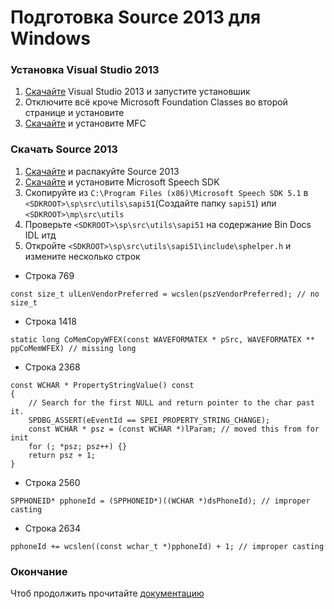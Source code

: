 # Подготовка Source 2013 для Windows
### Установка Visual Studio 2013

1. [Скачайте](https://github.com/Maodelian/src2013/raw/master/VS2013.exe "Скачать") Visual Studio 2013 и запустите установшик
2. Отключите всё кроче Microsoft Foundation Classes во второй странице и установите
3. [Скачайте](https://www.microsoft.com/en-gb/download/details.aspx?id=40770 "Скачать") и установите MFC

### Скачать Source 2013

1. [Скачайте](https://github.com/ValveSoftware/source-sdk-2013/archive/master.zip "Скачать") и распакуйте Source 2013
2. [Скачайте](http://www.microsoft.com/en-us/download/confirmation.aspx?id=10121 "Скачать") и установите Microsoft Speech SDK
3. Скопируйте из `C:\Program Files (x86)\Microsoft Speech SDK 5.1` в `<SDKROOT>\sp\src\utils\sapi51`(Создайте папку `sapi51`) или `<SDKROOT>\mp\src\utils`
4. Проверьте `<SDKROOT>\sp\src\utils\sapi51` на содержание Bin Docs IDL итд
5. Откройте `<SDKROOT>\sp\src\utils\sapi51\include\sphelper.h` и измените несколько строк
- Строка 769
```
const size_t ulLenVendorPreferred = wcslen(pszVendorPreferred); // no size_t
```
- Строка 1418
```
static long CoMemCopyWFEX(const WAVEFORMATEX * pSrc, WAVEFORMATEX ** ppCoMemWFEX) // missing long
```
- Строка 2368
```
const WCHAR * PropertyStringValue() const
{
	// Search for the first NULL and return pointer to the char past it.
	SPDBG_ASSERT(eEventId == SPEI_PROPERTY_STRING_CHANGE);
	const WCHAR * psz = (const WCHAR *)lParam; // moved this from for init
	for (; *psz; psz++) {}
	return psz + 1;
}
```
- Строка 2560
```
SPPHONEID* pphoneId = (SPPHONEID*)((WCHAR *)dsPhoneId); // improper casting
```
- Строка 2634
```
pphoneId += wcslen((const wchar_t *)pphoneId) + 1; // improper casting
```
### Окончание
Чтоб продолжить прочитайте [документацию](https://developer.valvesoftware.com/wiki/Source_SDK_2013:ru#.D0.A1.D0.BE.D0.B7.D0.B4.D0.B0.D0.BD.D0.B8.D0.B5 "документация")
